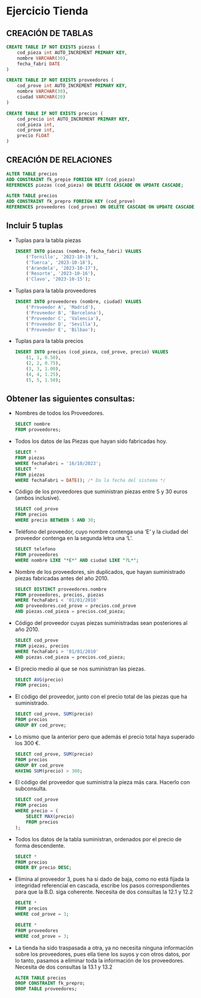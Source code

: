 # Ejercicio Tienda

## CREACIÓN DE TABLAS

```sql
CREATE TABLE IF NOT EXISTS piezas (
    cod_pieza int AUTO_INCREMENT PRIMARY KEY,
    nombre VARCHAR(30),
    fecha_fabri DATE
)

CREATE TABLE IF NOT EXISTS proveedores (
    cod_prove int AUTO_INCREMENT PRIMARY KEY,
    nombre VARCHAR(30),
    ciudad VARCHAR(20)  
)

CREATE TABLE IF NOT EXISTS precios (
    cod_precio int AUTO_INCREMENT PRIMARY KEY,
    cod_pieza int,
    cod_prove int,
    precio FLOAT
)
```

## CREACIÓN DE RELACIONES


```sql
ALTER TABLE precios
ADD CONSTRAINT fk_prepie FOREIGN KEY (cod_pieza)
REFERENCES piezas (cod_pieza) ON DELETE CASCADE ON UPDATE CASCADE;

ALTER TABLE precios
ADD CONSTRAINT fk_prepro FOREIGN KEY (cod_prove)
REFERENCES proveedores (cod_prove) ON DELETE CASCADE ON UPDATE CASCADE;
```

## Incluir 5 tuplas
- Tuplas para la tabla piezas

    ```sql
    INSERT INTO piezas (nombre, fecha_fabri) VALUES
        ('Tornillo', '2023-10-19'),
        ('Tuerca', '2023-10-18'),
        ('Arandela', '2023-10-17'),
        ('Resorte', '2023-10-16'),
        ('Clavo', '2023-10-15');
    ```

- Tuplas para la tabla proveedores
    ```sql
    INSERT INTO proveedores (nombre, ciudad) VALUES
        ('Proveedor A', 'Madrid'),
        ('Proveedor B', 'Barcelona'),
        ('Proveedor C', 'Valencia'),
        ('Proveedor D', 'Sevilla'),
        ('Proveedor E', 'Bilbao');
    ```
- Tuplas para la tabla precios

    ```sql 
    INSERT INTO precios (cod_pieza, cod_prove, precio) VALUES
        (1, 1, 0.50),
        (2, 2, 0.75),
        (3, 3, 1.00),
        (4, 4, 1.25),
        (5, 5, 1.50);
    ```

## Obtener las siguientes consultas:
- Nombres de todos los Proveedores.

    ```sql
    SELECT nombre
    FROM proveedores;
    ```
- Todos los datos de las Piezas que hayan sido fabricadas hoy.

    ```sql 
    SELECT *
    FROM piezas
    WHERE fechaFabri = '16/10/2023';
    SELECT *
    FROM piezas
    WHERE fechaFabri = DATE(); /* Da la fecha del sistema */
    ```

- Código de los proveedores que suministran piezas entre 5 y 30 euros (ambos inclusive).

    ```sql
    SELECT cod_prove
    FROM precios
    WHERE precio BETWEEN 5 AND 30;
    ```

- Teléfono del proveedor, cuyo nombre contenga una ‘E’ y la ciudad del proveedor contenga en la segunda letra una ‘L’.

    ```sql
    SELECT telefono
    FROM proveedores
    WHERE nombre LIKE "*E*" AND ciudad LIKE "?L*";
    ```

- Nombre de los proveedores, sin duplicados, que hayan suministrado piezas fabricadas antes del año 2010.

    ```sql 
    SELECT DISTINCT proveedores.nombre
    FROM proveedores, precios, piezas
    WHERE fechaFabri < '01/01/2010'
    AND proveedores.cod_prove = precios.cod_prove
    AND piezas.cod_pieza = precios.cod_pieza;
    ```

- Código del proveedor cuyas piezas suministradas sean posteriores al año 2010.

    ```sql
    SELECT cod_prove
    FROM piezas, precios
    WHERE fechaFabri > '01/01/2010'
    AND piezas.cod_pieza = precios.cod_pieza;
    ```

- El precio medio al que se nos suministran las piezas.

    ```sql
    SELECT AVG(precio)
    FROM precios;
    ```

- El código del proveedor, junto con el precio total de las piezas que ha suministrado.

    ```sql
    SELECT cod_prove, SUM(precio)
    FROM precios
    GROUP BY cod_prove;
    ```

- Lo mismo que la anterior pero que además el precio total haya superado los 300 €.

    ```sql
    SELECT cod_prove, SUM(precio)
    FROM precios
    GROUP BY cod_prove
    HAVING SUM(precio) > 300;
    ```
- El código del proveedor que suministra la pieza más cara. Hacerlo con subconsulta.

    ```sql
    SELECT cod_prove
    FROM precios
    WHERE precio = (
        SELECT MAX(precio)
        FROM precios
    );
    ```

- Todos los datos de la tabla suministran, ordenados por el precio de forma descendente.

    ```sql 
    SELECT *
    FROM precios
    ORDER BY precio DESC;
    ```
- Elimina al proveedor 3, pues ha si dado de baja, como no está fijada la integridad referencial en cascada, escribe los pasos correspondientes para que la B.D. siga coherente. Necesita de dos consultas la 12.1 y 12.2

    ```sql
    DELETE *
    FROM precios
    WHERE cod_prove = 3;
    
    DELETE *
    FROM proveedores
    WHERE cod_prove = 3;
    ```

- La tienda ha sido traspasada a otra, ya no necesita ninguna información sobre los proveedores, pues ella tiene los suyos y con otros datos, por lo tanto, pasamos a eliminar toda la información de los proveedores. Necesita de dos consultas la 13.1 y 13.2

    ```sql
    ALTER TABLE precios
    DROP CONSTRAINT fk_prepro;
    DROP TABLE proveedores;
    ```
